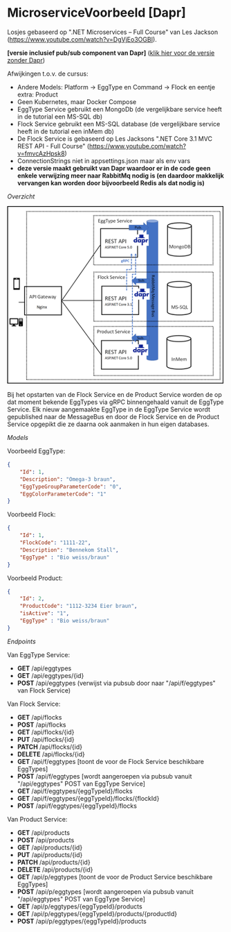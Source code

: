 # MicroserviceVoorbeeld [Dapr]

Losjes gebaseerd op ".NET Microservices – Full Course" van Les Jackson (https://www.youtube.com/watch?v=DgVjEo3OGBI).

**[versie inclusief pub/sub component van Dapr]**
(<a href="https://github.com/Joost1982/MicroserviceVoorbeeld/tree/master">klik hier voor de versie zonder Dapr</a>)

Afwijkingen t.o.v. de cursus:
- Andere Models: Platform -> EggType en Command -> Flock en eentje extra: Product
- Geen Kubernetes, maar Docker Compose
- EggType Service gebruikt een MongoDb (de vergelijkbare service heeft in de tutorial een MS-SQL db)
- Flock Service gebruikt een MS-SQL database (de vergelijkbare service heeft in de tutorial een inMem db)
- De Flock Service is gebaseerd op Les Jacksons ".NET Core 3.1 MVC REST API - Full Course" (https://www.youtube.com/watch?v=fmvcAzHpsk8)
- ConnectionStrings niet in appsettings.json maar als env vars
- **deze versie maakt gebruikt van Dapr waardoor er in de code geen enkele verwijzing meer naar RabbitMq nodig is (en daardoor makkelijk vervangen kan worden door bijvoorbeeld Redis als dat nodig is)**

*Overzicht*

<img src="https://github.com/Joost1982/MicroserviceVoorbeeld/blob/dapr/overzicht_rabbitMq.png" width="500">

Bij het opstarten van de Flock Service en de Product Service worden de op dat moment bekende EggTypes via gRPC binnengehaald vanuit de EggType Service.
Elk nieuw aangemaakte EggType in de EggType Service wordt gepublished naar de MessageBus en door de Flock Service en de Product Service opgepikt die ze daarna ook aanmaken in hun eigen databases.

*Models*

Voorbeeld EggType:
```json
{
	"Id": 1,
	"Description": "Omega-3 braun",
	"EggTypeGroupParameterCode": "0",
	"EggColorParameterCode": "1"
}
```

Voorbeeld Flock:
```json
{
    "Id": 1,
    "FlockCode": "1111-22",
    "Description": "Bennekom Stall",
    "EggType" : "Bio weiss/braun"
}
```

Voorbeeld Product:
```json
{
    "Id": 2,
    "ProductCode": "1112-3234 Eier braun",
    "isActive": "1",
    "EggType" : "Bio weiss/braun"
}
```

*Endpoints*

Van EggType Service:
- **GET**		/api/eggtypes	
- **GET** 		/api/eggtypes/{id}		
- **POST**		/api/eggtypes		(verwijst via pubsub door naar "/api/f/eggtypes" van Flock Service)

Van Flock Service:
- **GET**		/api/flocks
- **POST**		/api/flocks
- **GET**		/api/flocks/{id}
- **PUT**		/api/flocks/{id}
- **PATCH**		/api/flocks/{id}
- **DELETE**	/api/flocks/{id}
- **GET** 		/api/f/eggtypes	 [toont de voor de Flock Service beschikbare EggTypes] 
- **POST** 		/api/f/eggtypes	 [wordt aangeroepen via pubsub vanuit "/api/eggtypes" POST van EggType Service]
- **GET** 		/api/f/eggtypes/{eggTypeId}/flocks	
- **GET** 		/api/f/eggtypes/{eggTypeId}/flocks/{flockId}
- **POST** 		/api/f/eggtypes/{eggTypeId}/flocks

Van Product Service:
- **GET**		/api/products
- **POST**		/api/products
- **GET**		/api/products/{id}
- **PUT**		/api/products/{id}
- **PATCH**		/api/products/{id}
- **DELETE**	/api/products/{id}
- **GET** 		/api/p/eggtypes	 [toont de voor de Product Service beschikbare EggTypes] 
- **POST** 		/api/p/eggtypes	 [wordt aangeroepen via pubsub vanuit "/api/eggtypes" POST van EggType Service]
- **GET** 		/api/p/eggtypes/{eggTypeId}/products	
- **GET** 		/api/p/eggtypes/{eggTypeId}/products/{productId}
- **POST** 		/api/p/eggtypes/{eggTypeId}/products
